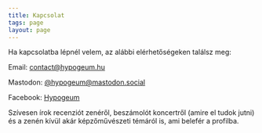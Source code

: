 ```yaml
---
title: Kapcsolat
tags: page
layout: page
---
```


<p>Ha kapcsolatba lépnél velem, az alábbi elérhetőségeken találsz meg:</p>
<p>Email: <a href="mailto:contact@hypogeum.hu">contact@hypogeum.hu</a></p>
<p>Mastodon: <a href="https://mastodon.social/@hypogeum">@hypogeum@mastodon.social</a></p>
<p>Facebook: <a href="https://www.facebook.com/groups/hypogeum.hu/">Hypogeum</a></p>

<p>Szívesen írok recenziót zenéről, beszámolót koncertről (amire el tudok jutni) és a zenén kívül akár képzőművészeti témáról is, ami belefér a profilba.</p>
